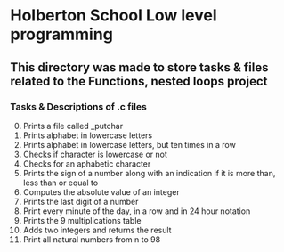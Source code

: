 # Holberton School Low level programming
## This directory was made to store tasks & files related to the Functions, nested loops project
### Tasks & Descriptions of .c files
  0. Prints a file called _putchar
  1. Prints alphabet in lowercase letters
  2. Prints alphabet in lowercase letters, but ten times in a row
  3. Checks if character is lowercase or not
  4. Checks for an aphabetic character
  5. Prints the sign of a number along with an indication if it is more than, less than or equal to
  6. Computes the absolute value of an integer
  7. Prints the last digit of a number
  8. Print every minute of the day, in a row and in 24 hour notation
  9. Prints the 9 multiplications table
 10. Adds two integers and returns the result
 11. Print all natural numbers from n to 98
